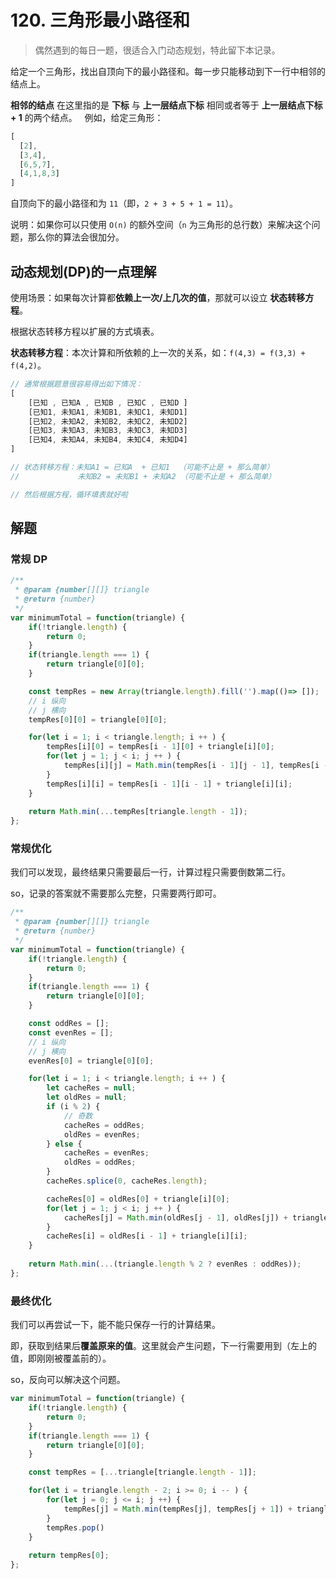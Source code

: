 # 120. 三角形最小路径和

> 偶然遇到的每日一题，很适合入门动态规划，特此留下本记录。

给定一个三角形，找出自顶向下的最小路径和。每一步只能移动到下一行中相邻的结点上。

**相邻的结点** 在这里指的是 **下标** 与 **上一层结点下标** 相同或者等于 **上一层结点下标 + 1** 的两个结点。
 
例如，给定三角形：

```js
[
  [2],
  [3,4],
  [6,5,7],
  [4,1,8,3]
]
```

自顶向下的最小路径和为 `11`（即，`2 + 3 + 5 + 1 = 11`）。


说明：如果你可以只使用 `O(n)` 的额外空间（`n` 为三角形的总行数）来解决这个问题，那么你的算法会很加分。

## 动态规划(DP)的一点理解

使用场景：如果每次计算都**依赖上一次/上几次的值**，那就可以设立 **状态转移方程**。

根据状态转移方程以扩展的方式填表。

**状态转移方程**：本次计算和所依赖的上一次的关系，如：`f(4,3) = f(3,3) + f(4,2)`。

```js
// 通常根据题意很容易得出如下情况：
[
    [已知 , 已知A , 已知B , 已知C , 已知D ]
    [已知1, 未知A1, 未知B1, 未知C1, 未知D1]
    [已知2, 未知A2, 未知B2, 未知C2, 未知D2]
    [已知3, 未知A3, 未知B3, 未知C3, 未知D3]
    [已知4, 未知A4, 未知B4, 未知C4, 未知D4]
]

// 状态转移方程：未知A1 = 已知A  + 已知1  （可能不止是 + 那么简单）
//             未知B2 = 未知B1 + 未知A2 （可能不止是 + 那么简单）

// 然后根据方程，循环填表就好啦
```

## 解题

### 常规 DP

```js
/**
 * @param {number[][]} triangle
 * @return {number}
 */
var minimumTotal = function(triangle) {
    if(!triangle.length) {
        return 0;
    }
    if(triangle.length === 1) {
        return triangle[0][0];
    }

    const tempRes = new Array(triangle.length).fill('').map(()=> []);
    // i 纵向
    // j 横向
    tempRes[0][0] = triangle[0][0];

    for(let i = 1; i < triangle.length; i ++ ) {
        tempRes[i][0] = tempRes[i - 1][0] + triangle[i][0];
        for(let j = 1; j < i; j ++ ) {
            tempRes[i][j] = Math.min(tempRes[i - 1][j - 1], tempRes[i - 1][j]) + triangle[i][j];
        }
        tempRes[i][i] = tempRes[i - 1][i - 1] + triangle[i][i];
    }
    
    return Math.min(...tempRes[triangle.length - 1]);
};
```

### 常规优化

我们可以发现，最终结果只需要最后一行，计算过程只需要倒数第二行。

so，记录的答案就不需要那么完整，只需要两行即可。

```js
/**
 * @param {number[][]} triangle
 * @return {number}
 */
var minimumTotal = function(triangle) {
    if(!triangle.length) {
        return 0;
    }
    if(triangle.length === 1) {
        return triangle[0][0];
    }

    const oddRes = [];
    const evenRes = [];
    // i 纵向
    // j 横向
    evenRes[0] = triangle[0][0];

    for(let i = 1; i < triangle.length; i ++ ) {
        let cacheRes = null;
        let oldRes = null;
        if (i % 2) {
            // 奇数
            cacheRes = oddRes;
            oldRes = evenRes;
        } else {
            cacheRes = evenRes;
            oldRes = oddRes;
        }
        cacheRes.splice(0, cacheRes.length);

        cacheRes[0] = oldRes[0] + triangle[i][0];
        for(let j = 1; j < i; j ++ ) {
            cacheRes[j] = Math.min(oldRes[j - 1], oldRes[j]) + triangle[i][j];
        }
        cacheRes[i] = oldRes[i - 1] + triangle[i][i];
    }
    
    return Math.min(...(triangle.length % 2 ? evenRes : oddRes));
};
```

### 最终优化

我们可以再尝试一下，能不能只保存一行的计算结果。

即，获取到结果后**覆盖原来的值**。这里就会产生问题，下一行需要用到（左上的值，即刚刚被覆盖前的）。

so，反向可以解决这个问题。

```js
var minimumTotal = function(triangle) {
    if(!triangle.length) {
        return 0;
    }
    if(triangle.length === 1) {
        return triangle[0][0];
    }

    const tempRes = [...triangle[triangle.length - 1]];

    for(let i = triangle.length - 2; i >= 0; i -- ) {
        for(let j = 0; j <= i; j ++) {
            tempRes[j] = Math.min(tempRes[j], tempRes[j + 1]) + triangle[i][j];
        }
        tempRes.pop()
    }
    
    return tempRes[0];
};
```